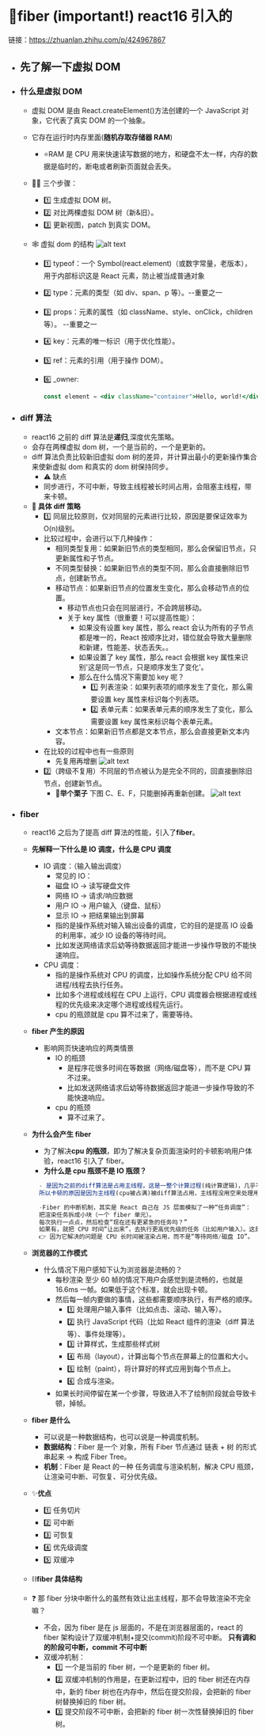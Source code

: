# 🚀fiber (important!) react16 引入的

链接：https://zhuanlan.zhihu.com/p/424967867

- ## 先了解一下虚拟 DOM
- ### 什么是虚拟 DOM

  - 虚拟 DOM 是由 React.createElement()方法创建的一个 JavaScript 对象，它代表了真实 DOM 的一个抽象。
  - 它存在运行时内存里面(**随机存取存储器 RAM**)
    - ⭐RAM 是 CPU 用来快速读写数据的地方，和硬盘不太一样，内存的数据是临时的，断电或者刷新页面就会丢失。
  - 🏃‍♀️ 三个步骤：
    - 1️⃣ 生成虚拟 DOM 树。
    - 2️⃣ 对比两棵虚拟 DOM 树（新&旧）。
    - 3️⃣ 更新视图，patch 到真实 DOM。
  - 🕸 虚拟 dom 的结构
    ![alt text](image-2.png)

    - 1️⃣ typeof：一个 Symbol(react.element)（或数字常量，老版本），用于内部标识这是 React 元素，防止被当成普通对象
    - 2️⃣ type：元素的类型（如 div、span、p 等）。--重要之一
    - 3️⃣ props：元素的属性（如 className、style、onClick，children 等）。 --重要之一
    - 4️⃣ key：元素的唯一标识（用于优化性能）。
    - 5️⃣ ref：元素的引用（用于操作 DOM）。
    - 6️⃣ \_owner:

      ```jsx
      const element = <div className="container">Hello, world!</div>;
      ```

- ### diff 算法

  - react16 之前的 diff 算法是**递归**,深度优先策略。
  - 会存在两棵虚拟 dom 树，一个是当前的，一个是更新的。
  - diff 算法负责比较新旧虚拟 dom 树的差异，并计算出最小的更新操作集合来使新虚拟 dom 和真实的 dom 树保持同步。
    - ⚠️ 缺点
    - 同步进行，不可中断，导致主线程被长时间占用，会阻塞主线程，带来卡顿。
  - **👫 具体 diff 策略**
    - 1️⃣ 同层比较原则，仅对同层的元素进行比较，原因是要保证效率为 O(n)级别。
    - 比较过程中，会进行以下几种操作：
      - 相同类型复用：如果新旧节点的类型相同，那么会保留旧节点，只更新属性和子节点。
      - 不同类型替换：如果新旧节点的类型不同，那么会直接删除旧节点，创建新节点。
      - 移动节点：如果新旧节点的位置发生变化，那么会移动节点的位置。
        - 移动节点也只会在同层进行，不会跨层移动。
        - 关于 key 属性（很重要！可以提高性能）：
          - 如果没有设置 key 属性，那么 react 会认为所有的子节点都是唯一的，React 按顺序比对，错位就会导致大量删除和新建，性能差、状态丢失。。
          - 如果设置了 key 属性，那么 react 会根据 key 属性来识别'这是同一节点，只是顺序发生了变化'。
          - 那么在什么情况下需要加 key 呢？
            - 1️⃣ 列表渲染：如果列表项的顺序发生了变化，那么需要设置 key 属性来标识每个列表项。
            - 2️⃣ 表单元素：如果表单元素的顺序发生了变化，那么需要设置 key 属性来标识每个表单元素。
      - 文本节点：如果新旧节点都是文本节点，那么会直接更新文本内容。
    - 在比较的过程中也有一些原则
      - 先复用再增删
        ![alt text](image-1.png)
    - 2️⃣（跨级不复用）不同层的节点被认为是完全不同的，回直接删除旧节点，创建新节点。
      - 🌰**举个栗子**
        下图 C、E、F，只能删掉再重新创建。
        ![alt text](image.png)

- ### fiber

  - react16 之后为了提高 diff 算法的性能，引入了**fiber**。
  - **先解释一下什么是 IO 调度，什么是 CPU 调度**
    - IO 调度：（输入输出调度）
      - 常见的 IO：
      - 磁盘 IO → 读写硬盘文件
      - 网络 IO → 请求/响应数据
      - 用户 IO → 用户输入（键盘、鼠标）
      - 显示 IO → 把结果输出到屏幕
      - 指的是操作系统对输入输出设备的调度，它的目的是提高 IO 设备的利用率，减少 IO 设备的等待时间。
      - 比如发送网络请求后幼等待数据返回才能进一步操作导致的不能快速响应。
    - CPU 调度：
      - 指的是操作系统对 CPU 的调度，比如操作系统分配 CPU 给不同进程/线程去执行任务。
      - 比如多个进程或线程在 CPU 上运行，CPU 调度器会根据进程或线程的优先级来决定哪个进程或线程先运行。
      - cpu 的瓶颈就是 cpu 算不过来了，需要等待。
  - **fiber 产生的原因**
    - 影响网页快速响应的两类情景
      - IO 的瓶颈
        - 是程序花很多时间在等数据（网络/磁盘等），而不是 CPU 算不过来。
        - 比如发送网络请求后幼等待数据返回才能进一步操作导致的不能快速响应。
      - cpu 的瓶颈
        - 算不过来了。
  - **为什么会产生 fiber**

    - 为了解决**cpu 的瓶颈**，即为了解决复杂页面渲染时的卡顿影响用户体验，react16 引入了 fiber。
    - **为什么是 cpu 瓶颈不是 IO 瓶颈？**

    ```jsx
      - 是因为之前的diff算法是占用主线程，这是一整个计算过程(纯计算逻辑)，几乎不涉及IO，比如磁盘的调度，网络的请求等。
      所以卡顿的原因是因为主线程(cpu被占满)被diff算法占用，主线程没用空来处理用户交互。包括点击输入动画渲染等，才会导致卡顿。

      -Fiber 的中断机制，其实是 React 自己在 JS 层面模拟了一种“任务调度”：
      把渲染任务拆成小块（一个 fiber 单元）。
      每次执行一点点，然后检查“现在还有更紧急的任务吗？”
      如果有，就把 CPU 时间“让出来”，去执行更高优先级的任务（比如用户输入）。这是一种 在 JS 层面的 CPU 调度，不是 IO 调度。
      👉 因为它解决的问题是 CPU 长时间被渲染占用，而不是“等待网络/磁盘 IO”。
    ```

  - **浏览器的工作模式**
    - 什么情况下用户感知下认为浏览器是流畅的？
      - 每秒渲染 至少 60 帧的情况下用户会感觉到是流畅的，也就是 16.6ms 一帧。如果低于这个标准，就会出现卡顿。
      - 然后每一帧内要做的事情，这些都需要顺序执行，有严格的顺序。
        - 1️⃣ 处理用户输入事件（比如点击、滚动、输入等）。
        - 2️⃣ 执行 JavaScript 代码（比如 React 组件的渲染（diff 算法等）、事件处理等）。
        - 3️⃣ 计算样式，生成那些样式树
        - 4️⃣ 布局（layout），计算出每个节点在屏幕上的位置和大小。
        - 5️⃣ 绘制（paint），将计算好的样式应用到每个节点上。
        - 6️⃣ 合成与渲染。
      - 如果长时间停留在某一个步骤，导致进入不了绘制阶段就会导致卡顿，掉帧。
  - **fiber 是什么**
    - 可以说是一种数据结构，也可以说是一种调度机制。
    - **数据结构**：Fiber 是一个 对象，所有 Fiber 节点通过 链表 + 树 的形式串起来 → 构成 Fiber Tree。
    - **机制**：Fiber 是 React 的一种 任务调度与渲染机制，解决 CPU 瓶颈，让渲染可中断、可恢复、可分优先级。
  - ✨**优点**
    - 1️⃣ 任务切片
    - 2️⃣ 可中断
    - 3️⃣ 可恢复
    - 4️⃣ 优先级调度
    - 5️⃣ 双缓冲
  - ⛓**fiber 具体结构**
  - ❓ 那 fiber 分块中断什么的虽然有效让出主线程，那不会导致渲染不完全嘛？
    - 不会，因为 fiber 是在 js 层面的，不是在浏览器层面的，react 的 fiber 架构设计了双缓冲机制+提交(commit)阶段不可中断。
      **只有调和的阶段可中断，commit 不可中断**
    - 双缓冲机制：
      - 1️⃣ 一个是当前的 fiber 树，一个是更新的 fiber 树。
      - 2️⃣ 双缓冲机制的作用是，在更新过程中，旧的 fiber 树还在内存中，新的 fiber 树也在内存中，然后在提交阶段，会把新的 fiber 树替换掉旧的 fiber 树。
      - 3️⃣ 提交阶段不可中断，会把新的 fiber 树一次性替换掉旧的 fiber 树。
